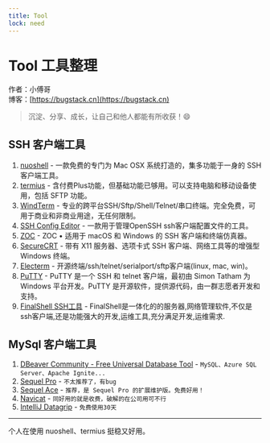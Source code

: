 ```yaml
---
title: Tool
lock: need
---
```


# Tool 工具整理

作者：小傅哥
<br/>博客：[https://bugstack.cn](https://bugstack.cn)

> 沉淀、分享、成长，让自己和他人都能有所收获！😄

## SSH 客户端工具

1. [nuoshell](https://www.nuoshell.com/) - 一款免费的专门为 Mac OSX 系统打造的，集多功能于一身的 SSH 客户端工具。
2. [termius](https://termius.com/) - 含付费Plus功能，但基础功能已够用。可以支持电脑和移动设备使用，包括 SFTP 功能。
3. [WindTerm](https://github.com/kingToolbox/WindTerm) - 专业的跨平台SSH/Sftp/Shell/Telnet/串口终端。完全免费，可用于商业和非商业用途，无任何限制。 
4. [SSH Config Editor](http://hejki.tilda.ws/ssheditor) - 一款用于管理OpenSSH ssh客户端配置文件的工具。
5. [ZOC](https://www.emtec.com/zoc/) - ZOC • 适用于 macOS 和 Windows 的 SSH 客户端和终端仿真器。
6. [SecureCRT](https://mobaxterm.mobatek.net/)  - 带有 X11 服务器、选项卡式 SSH 客户端、网络工具等的增强型 Windows 终端。
7. [Electerm](https://github.com/electerm/electerm) - 开源终端/ssh/telnet/serialport/sftp客户端(linux, mac, win)。
8. [PuTTY](https://www.putty.org/) - PuTTY 是一个 SSH 和 telnet 客户端，最初由 Simon Tatham 为 Windows 平台开发。PuTTY 是开源软件，提供源代码，由一群志愿者开发和支持。
9. [FinalShell SSH工具](http://www.hostbuf.com/t/988.html) - FinalShell是一体化的的服务器,网络管理软件,不仅是ssh客户端,还是功能强大的开发,运维工具,充分满足开发,运维需求.

## MySql 客户端工具

1. [DBeaver Community - Free Universal Database Tool]([https://dbeaver.io/](https://dbeaver.io/download/)) - `MySQL、Azure SQL Server、Apache Ignite...`
2. [Sequel Pro](https://www.sequelpro.com/) - `不太推荐了，有bug`
3. [Sequel Ace](https://apps.apple.com/us/app/sequel-ace/id1518036000?ls=1) - `推荐，是 Sequel Pro 的扩展维护版。免费好用！`
4. [Navicat](https://www.navicat.com.cn/products) - `同好用的就是收费，破解的在公司用可不行`
5. [IntelliJ Datagrip](https://www.jetbrains.com/zh-cn/datagrip/) - `免费使用30天`

---

个人在使用 nuoshell、termius 挺稳又好用。

